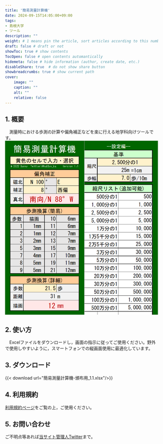 ```yaml
---
title: '簡易測量計算機'
date: 2024-09-15T14:05:00+09:00
tags:
- 島根大学
- ツール
description: ""
weight: # 1 means pin the article, sort articles according to this number
draft: false # draft or not
showToc: true # show contents
TocOpen: false # open contents automantically
hidemeta: false # hide information (author, create date, etc.)
disableShare: true	# do not show share button
showbreadcrumbs: true # show current path
cover:
    image: ""
    caption: ""
    alt: ""
    relative: false
---
```


## 1. 概要
　測量時における歩測の計算や偏角補正などを楽に行える地学科向けツールです。
![](01.png)

## 2. 使い方
　Excelファイルをダウンロードし，画面の指示に従ってご使用ください。野外で使用しやすいように，スマートフォンでの縦画面使用に最適化しています。

## 3. ダウンロード
{{< download url="簡易測量計算機-頒布用_1.1.xlsx"/>}}  

## 4. 利用規約
[利用規約ページ](../24091500/)をご覧の上，ご使用ください。

## 5. お問い合わせ
ご不明点等あれば[当サイト管理人Twitter](https://x.com/s_kaziko)まで。
